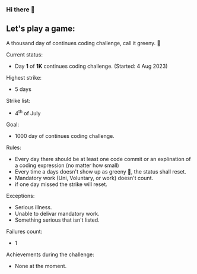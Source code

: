 ### Hi there 👋

## Let's play a game:

A thousand day of continues coding challenge, call it greeny. 🍃

Current status:
 - Day **1** of **1K** continues coding challenge. (Started: 4 Aug 2023)

Highest strike:
 - 5 days

Strike list:
 - 4<sup>th</sup> of July

Goal:
 - 1000 day of continues coding challenge.

Rules:
 - Every day there should be at least one code commit or an explination of a coding expression (no matter how small)
 - Every time a days doesn't show up as greeny 🍃, the status shall reset.
 - Mandatory work (Uni, Voluntary, or work) doesn't count.
 - if one day missed the strike will reset.

Exceptions:
 - Serious illness.
 - Unable to delivar mandatory work.
 - Something serious that isn't listed.

Failures count:
 - 1

Achievements during the challenge:
 - None at the moment.

<!---
Don't ask about the name I've tried 😒

Special earnings from my university:

Earned two of those though...
![badge]

[badge]: https://custom-icon-badges.herokuapp.com/badge/ADS&AI-1x-orange.svg?logo=goldmedal
-->

<!-- Originals...
**prof-xed/prof-xed** is a ✨ _special_ ✨ repository because its `README.md` (this file) appears on your GitHub profile.

Here are some ideas to get you started:

- 🔭 I’m currently working on ...
- 🌱 I’m currently learning ...
- 👯 I’m looking to collaborate on ...
- 🤔 I’m looking for help with ...
- 💬 Ask me about ...
- 📫 How to reach me: ...
- 😄 Pronouns: ...
- ⚡ Fun fact: ...
-->
